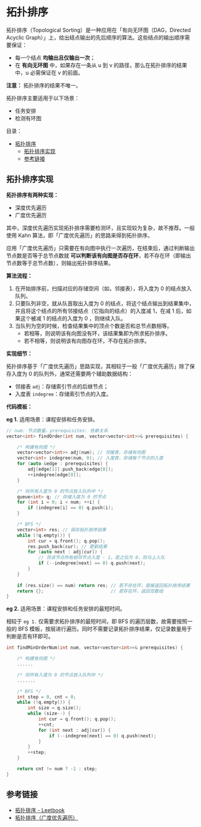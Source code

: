 # 拓扑排序

拓扑排序（Topological Sorting）是一种应用在「有向无环图（DAG，Directed Acyclic Graph）」上，给出结点输出的先后顺序的算法。这些结点的输出顺序需要保证：

* 每一个结点 **均输出且仅输出一次**；
* 在 **有向无环图** 中，如果存在一条从 u 到 v 的路径，那么在拓扑排序的结果中，u 必需保证在 v 的前面。

**注意：** 拓扑排序的结果不唯一。

拓扑排序主要适用于以下场景：

* 任务安排
* 检测有环图

目录：

- [拓扑排序](#拓扑排序)
  - [拓扑排序实现](#拓扑排序实现)
  - [参考链接](#参考链接)

## 拓扑排序实现

**拓扑排序有两种实现：**

* 深度优先遍历
* 广度优先遍历

其中，深度优先遍历实现拓扑排序需要检测环，且实现较为复杂，故不推荐。一般使用 Kahn 算法，即「广度优先遍历」的思路来得到拓扑排序。

应用「广度优先遍历」只需要在有向图中执行一次遍历，在结束后，通过判断输出节点数是否等于总节点数就 **可以判断该有向图是否存在环**，若不存在环（即输出节点数等于总节点数），则输出拓扑排序结果。

**算法流程：**

1. 在开始排序前，扫描对应的存储空间（如，邻接表），将入度为 0 的结点放入队列。
2. 只要队列非空，就从队首取出入度为 0 的结点，将这个结点输出到结果集中，并且将这个结点的所有邻接结点（它指向的结点）的入度减 1，在减 1 后，如果这个被减 1 的结点的入度为 0 ，则继续入队。
3. 当队列为空的时候，检查结果集中的顶点个数是否和总节点数相等。
   * 若相等，则说明该有向图没有环，该结果集即为所求拓扑排序。
   * 若不相等，则说明该有向图存在环，不存在拓扑排序。

**实现细节：**

拓扑排序基于「广度优先遍历」思路实现，其相较于一般「广度优先遍历」除了保存入度为 0 的队列外，通常还需要两个辅助数据结构：

* 邻接表 `adj`：存储索引节点的后继节点；
* 入度表 `indegree`：存储索引节点的入度。

**代码模板：**

**eg 1.** 适用场景：课程安排和任务安排。

```C++
// num: 节点数量，prerequisites: 依赖关系
vector<int> findOrder(int num, vector<vector<int>>& prerequisites) {

    /* 构建有向图 */
    vector<vector<int>> adj(num); // 邻接表，存储有向图
    vector<int> indegree(num, 0); // 入度表，存储每个节点的入度
    for (auto &edge : prerequisites) {
        adj[edge[1]].push_back(edge[0]);
        ++indegree[edge[0]];
    }

    /* 将所有入度为 0 的节点放入队列中 */
    queue<int> q; // 存储入度为 0 的节点
    for (int i = 0; i < num; ++i) {
        if (indegree[i] == 0) q.push(i);
    }

    /* BFS */
    vector<int> res; // 保存拓扑排序结果
    while (!q.empty()) {
        int cur = q.front(); q.pop();
        res.push_back(cur); // 更新结果
        for (auto next : adj[cur]) {
            // 将该节点所有相邻节点入度 - 1，若之后为 0，则马上入队
            if (--indegree[next] == 0) q.push(next);
        }
    }
    
    if (res.size() == num) return res; // 若不存在环，直接返回拓扑排序结果
    return {};                         // 若存在环，返回空数组
}
```

**eg 2.** 适用场景：课程安排和任务安排的最短时间。

相较于 `eg 1.` 仅需要求拓扑排序的最短时间，即 BFS 的遍历层数，故需要按照一般的 BFS 模板，按层进行遍历。同时不需要记录拓扑排序结果，仅记录数量用于判断是否有环即可。

```C++
int findMinOrderNum(int num, vector<vector<int>>& prerequisites) {

    /* 构建有向图 */
    ......

    /* 将所有入度为 0 的节点放入队列中 */
    .......

    /* BFS */
    int step = 0, cnt = 0;
    while (!q.empty()) {
        int size = q.size();
        while (size--) {
            int cur = q.front(); q.pop();
            ++cnt;
            for (int next : adj[cur]) {
                if (--indegree[next] == 0) q.push(next);
            }
        }
        ++step;
    }

    return cnt != num ? -1 : step;
}
```

## 参考链接

* [拓扑排序 - Leetbook](https://leetcode-cn.com/leetbook/read/bfs/ekxx87/)
* [拓扑排序（广度优先遍历）](https://leetcode-cn.com/problems/course-schedule-ii/solution/tuo-bu-pai-xu-shen-du-you-xian-bian-li-python-dai-/)
